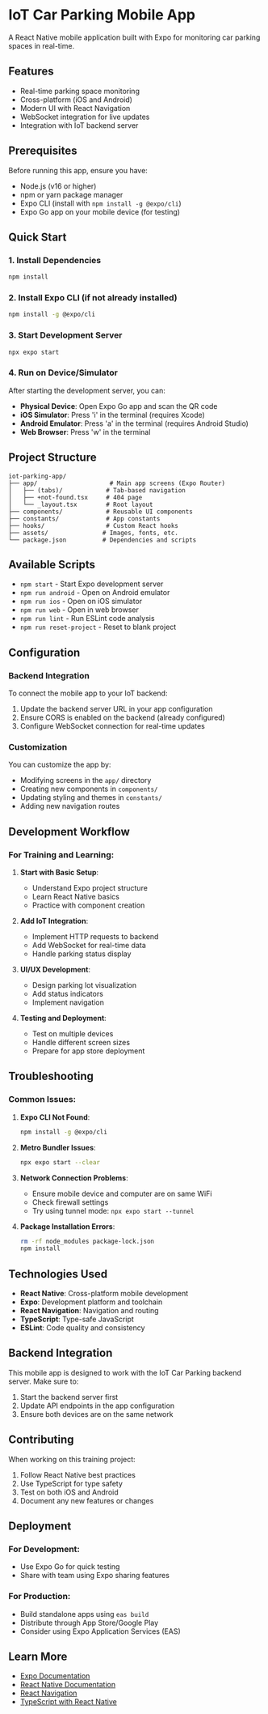 # IoT Car Parking Mobile App

A React Native mobile application built with Expo for monitoring car parking spaces in real-time.

## Features

- Real-time parking space monitoring
- Cross-platform (iOS and Android)
- Modern UI with React Navigation
- WebSocket integration for live updates
- Integration with IoT backend server

## Prerequisites

Before running this app, ensure you have:

- Node.js (v16 or higher)
- npm or yarn package manager
- Expo CLI (install with `npm install -g @expo/cli`)
- Expo Go app on your mobile device (for testing)

## Quick Start

### 1. Install Dependencies

```bash
npm install
```

### 2. Install Expo CLI (if not already installed)

```bash
npm install -g @expo/cli
```

### 3. Start Development Server

```bash
npx expo start
```

### 4. Run on Device/Simulator

After starting the development server, you can:

- **Physical Device**: Open Expo Go app and scan the QR code
- **iOS Simulator**: Press 'i' in the terminal (requires Xcode)
- **Android Emulator**: Press 'a' in the terminal (requires Android Studio)
- **Web Browser**: Press 'w' in the terminal

## Project Structure

```
iot-parking-app/
├── app/                    # Main app screens (Expo Router)
│   ├── (tabs)/            # Tab-based navigation
│   ├── +not-found.tsx     # 404 page
│   └── _layout.tsx        # Root layout
├── components/            # Reusable UI components
├── constants/             # App constants
├── hooks/                 # Custom React hooks
├── assets/               # Images, fonts, etc.
└── package.json          # Dependencies and scripts
```

## Available Scripts

- `npm start` - Start Expo development server
- `npm run android` - Open on Android emulator
- `npm run ios` - Open on iOS simulator
- `npm run web` - Open in web browser
- `npm run lint` - Run ESLint code analysis
- `npm run reset-project` - Reset to blank project

## Configuration

### Backend Integration

To connect the mobile app to your IoT backend:

1. Update the backend server URL in your app configuration
2. Ensure CORS is enabled on the backend (already configured)
3. Configure WebSocket connection for real-time updates

### Customization

You can customize the app by:

- Modifying screens in the `app/` directory
- Creating new components in `components/`
- Updating styling and themes in `constants/`
- Adding new navigation routes

## Development Workflow

### For Training and Learning:

1. **Start with Basic Setup**:
   - Understand Expo project structure
   - Learn React Native basics
   - Practice with component creation

2. **Add IoT Integration**:
   - Implement HTTP requests to backend
   - Add WebSocket for real-time data
   - Handle parking status display

3. **UI/UX Development**:
   - Design parking lot visualization
   - Add status indicators
   - Implement navigation

4. **Testing and Deployment**:
   - Test on multiple devices
   - Handle different screen sizes
   - Prepare for app store deployment

## Troubleshooting

### Common Issues:

1. **Expo CLI Not Found**:
   ```bash
   npm install -g @expo/cli
   ```

2. **Metro Bundler Issues**:
   ```bash
   npx expo start --clear
   ```

3. **Network Connection Problems**:
   - Ensure mobile device and computer are on same WiFi
   - Check firewall settings
   - Try using tunnel mode: `npx expo start --tunnel`

4. **Package Installation Errors**:
   ```bash
   rm -rf node_modules package-lock.json
   npm install
   ```

## Technologies Used

- **React Native**: Cross-platform mobile development
- **Expo**: Development platform and toolchain
- **React Navigation**: Navigation and routing
- **TypeScript**: Type-safe JavaScript
- **ESLint**: Code quality and consistency

## Backend Integration

This mobile app is designed to work with the IoT Car Parking backend server. Make sure to:

1. Start the backend server first
2. Update API endpoints in the app configuration
3. Ensure both devices are on the same network

## Contributing

When working on this training project:

1. Follow React Native best practices
2. Use TypeScript for type safety
3. Test on both iOS and Android
4. Document any new features or changes

## Deployment

### For Development:
- Use Expo Go for quick testing
- Share with team using Expo sharing features

### For Production:
- Build standalone apps using `eas build`
- Distribute through App Store/Google Play
- Consider using Expo Application Services (EAS)

## Learn More

- [Expo Documentation](https://docs.expo.dev/)
- [React Native Documentation](https://reactnative.dev/)
- [React Navigation](https://reactnavigation.org/)
- [TypeScript with React Native](https://reactnative.dev/docs/typescript)
